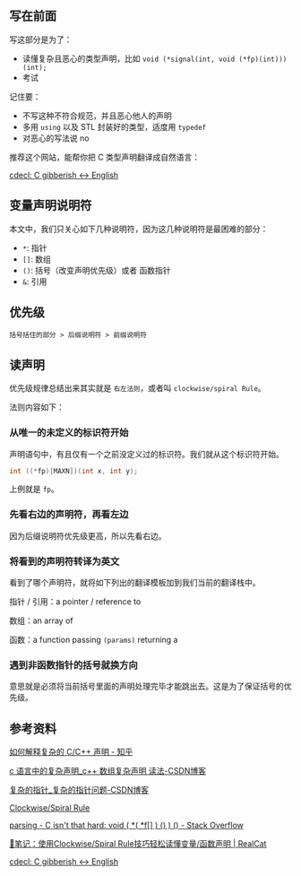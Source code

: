 ## 写在前面

写这部分是为了：

- 读懂复杂且恶心的类型声明，比如 `void (*signal(int, void (*fp)(int)))(int);`
- 考试

记住要：

- 不写这种不符合规范，并且恶心他人的声明
- 多用 `using` 以及 STL 封装好的类型，适度用 `typedef`
- 对恶心的写法说 no

推荐这个网站，能帮你把 C 类型声明翻译成自然语言：

[cdecl: C gibberish ↔ English](https://cdecl.org/)

## 变量声明说明符

本文中，我们只关心如下几种说明符，因为这几种说明符是最困难的部分：

- `*`: 指针
- `[]`: 数组
- `()`: 括号（改变声明优先级）或者 函数指针
- `&`: 引用

## 优先级

```text
括号括住的部分 > 后缀说明符 > 前缀说明符
```

## 读声明

优先级规律总结出来其实就是 `右左法则`，或者叫 `clockwise/spiral Rule`。

法则内容如下：

### 从唯一的未定义的标识符开始

声明语句中，有且仅有一个之前没定义过的标识符。我们就从这个标识符开始。

```cpp
int ((*fp)[MAXN])(int x, int y);
```

上例就是 `fp`。

### 先看右边的声明符，再看左边

因为后缀说明符优先级更高，所以先看右边。

### 将看到的声明符转译为英文

看到了哪个声明符，就将如下列出的翻译模板加到我们当前的翻译栈中。

指针 / 引用：a pointer / reference to

数组：an array of 

函数：a function passing `(params)` returning a

### 遇到非函数指针的括号就换方向

意思就是必须将当前括号里面的声明处理完毕才能跳出去。这是为了保证括号的优先级。

## 参考资料

[如何解释复杂的 C/C++ 声明 - 知乎](https://zhuanlan.zhihu.com/p/424038529)

[c 语言中的复杂声明_c++ 数组复杂声明 读法-CSDN博客](https://blog.csdn.net/authorowen/article/details/7341541)

[复杂的指针_复杂的指针问题-CSDN博客](https://blog.csdn.net/bichenggui/article/details/4648843)

[Clockwise/Spiral Rule](https://c-faq.com/decl/spiral.anderson.html)

[parsing - C isn't that hard: void ( *( *f[] ) () ) () - Stack Overflow](https://stackoverflow.com/questions/34548762/c-isnt-that-hard-void-f/34560439#34560439)

[📝笔记：使用Clockwise/Spiral Rule技巧轻松读懂变量/函数声明 | RealCat](https://vincentqin.tech/posts/clockwise-rule/)

[cdecl: C gibberish ↔ English](https://cdecl.org/)